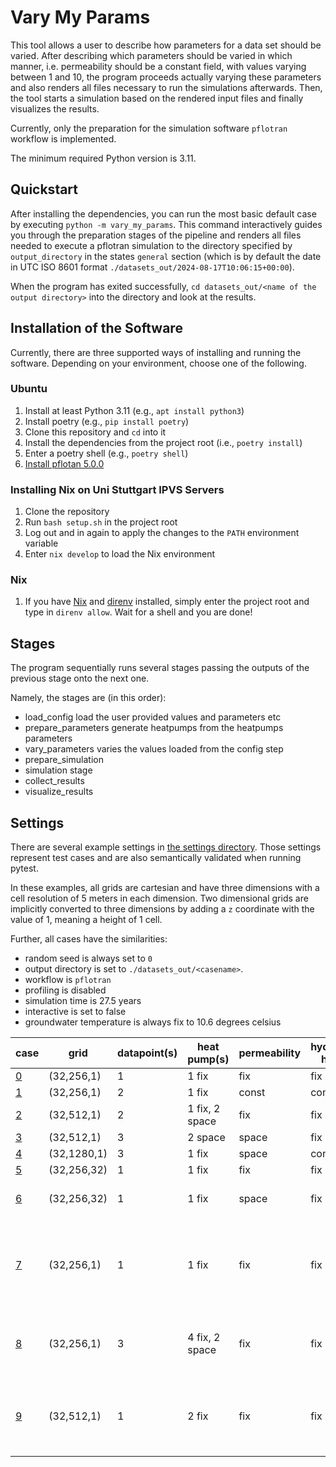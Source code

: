 # Vary My Params
<!-- TODO add references to YAML, HDF5, JSON -->
This tool allows a user to describe how parameters for a data set should be varied.
After describing which parameters should be varied in which manner, i.e. permeability should be a constant field, with values varying between 1 and 10, the program proceeds actually varying these parameters and also renders all files necessary to run the simulations afterwards.
Then, the tool starts a simulation based on the rendered input files and finally visualizes the results.

Currently, only the preparation for the simulation software `pflotran` workflow is implemented.

The minimum required Python version is 3.11.

## Quickstart

After installing the dependencies, you can run the most basic default case by executing `python -m vary_my_params`.
This command interactively guides you through the preparation stages of the pipeline and renders all files needed to execute a pflotran simulation to the directory specified by `output_directory` in the states `general` section (which is by default the date in UTC ISO 8601 format `./datasets_out/2024-08-17T10:06:15+00:00`).

When the program has exited successfully, `cd datasets_out/<name of the output directory>` into the directory and look at the results.

## Installation of the Software

Currently, there are three supported ways of installing and running the software.
Depending on your environment, choose one of the following.

### Ubuntu

1. Install at least Python 3.11 (e.g., `apt install python3`)
1. Install poetry (e.g., `pip install poetry`)
1. Clone this repository and `cd` into it
1. Install the dependencies from the project root (i.e., `poetry install`)
1. Enter a poetry shell (e.g., `poetry shell`)
1. [Install pflotan 5.0.0](https://www.pflotran.org/documentation/user_guide/how_to/installation/installation.html)

### Installing Nix on Uni Stuttgart IPVS Servers

1. Clone the repository
1. Run `bash setup.sh` in the project root
1. Log out and in again to apply the changes to the `PATH` environment variable
1. Enter `nix develop` to load the Nix environment

### Nix

1. If you have [Nix](https://nixos.org) and [direnv](https://direnv.net/) installed, simply enter the project root and type in `direnv allow`. Wait for a shell and you are done!

## Stages

The program sequentially runs several stages passing the outputs of the previous stage onto the next one.

<!-- TODO fix this -->

Namely, the stages are (in this order):
- load_config
    load the user provided values and parameters etc
- prepare_parameters
    generate heatpumps from the heatpumps parameters
- vary_parameters
    varies the values loaded from the config step
- prepare_simulation
- simulation stage
- collect_results
- visualize_results

## Settings

There are several example settings in [the settings directory](./settings).
Those settings represent test cases and are also semantically validated when running pytest.

In these examples, all grids are cartesian and have three dimensions with a cell resolution of 5 meters in each dimension.
Two dimensional grids are implicitly converted to three dimensions by adding a `z` coordinate with the value of 1, meaning a height of 1 cell.

Further, all cases have the similarities:
- random seed is always set to `0`
- output directory is set to `./datasets_out/<casename>`.
- workflow is `pflotran`
- profiling is disabled
- simulation time is 27.5 years
- interactive is set to false
- groundwater temperature is always fix to 10.6 degrees celsius

| case                                           | grid        | datapoint(s) | heat pump(s)   | permeability | hydraulic head | additional specialties                                         |
|------------------------------------------------|-------------|--------------|----------------|--------------|----------------|----------------------------------------------------------------|
| [0](./settings/case0_default.yaml)             | (32,256,1)  | 1            | 1 fix          | fix          | fix            |                                                                |
| [1](./settings/case1_vary-pressure-const.yaml) | (32,256,1)  | 2            | 1 fix          | const        | const          |                                                                |
| [2](./settings/case2_vary-hp-positions.yaml)   | (32,512,1)  | 2            | 1 fix, 2 space | fix          | fix            |                                                                |
| [3](./settings/case3_allin1.yaml)              | (32,512,1)  | 3            | 2 space        | space        | fix            |                                                                |
| [4](./settings/case4_extend-plumes.yaml)       | (32,1280,1) | 3            | 1 fix          | space        | const          |                                                                |
| [5](./settings/case5_3d.yaml)                  | (32,256,32) | 1            | 1 fix          | fix          | fix            |                                                                |
| [6](./settings/case6_vertical_aniso.yaml)      | (32,256,32) | 1            | 1 fix          | space        | fix            | vertical anisotropy ratio of 10                                |
| [7](./settings/case7_read-from-files.yaml)     | (32,256,1)  | 1            | 1 fix          | fix          | fix            | heat pump, permeability and hydraulic head are read from file  |
| [8](./settings/case8_heatpumps-in-detail.yaml) | (32,256,1)  | 3            | 4 fix, 2 space | fix          | fix            | operational heatpump parameters specified in more detail       |
| [9](./settings/case9_seasonal-changes.yaml)    | (32,512,1)  | 1            | 2 fix          | fix          | fix            | time based changes in heat pump injection temperature and rate |
